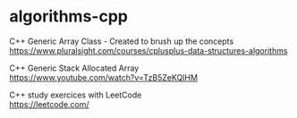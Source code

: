 # algorithms-cpp

C++ Generic Array Class - Created to brush up the concepts <br> https://www.pluralsight.com/courses/cplusplus-data-structures-algorithms

C++ Generic Stack Allocated Array <br> https://www.youtube.com/watch?v=TzB5ZeKQIHM

C++ study exercices with LeetCode <br> https://leetcode.com/
